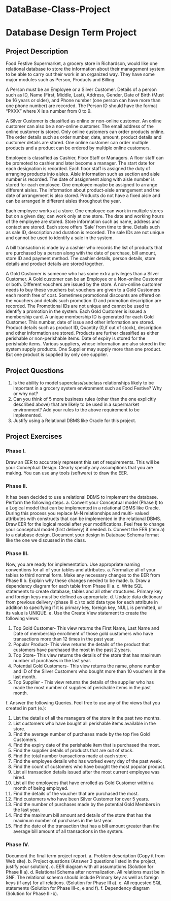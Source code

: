 # DataBase-Class-Project

# Database Design Term Project


## Project Description
Food Festive Supermarket, a grocery store in Richardson, would like one relational database to store the information about their management system to be able to carry out their work in an organized way. They have some major modules such as Person, Products and Billing.

A Person must be an Employee or a Silver Customer. Details of a person such as ID, Name (First, Middle, Last), Address, Gender, Date of Birth (Must be 16 years or older), and Phone number (one person can have more than one phone number) are recorded. The Person ID should have the format “PXXX” where X is a number from 0 to 9.

A Silver Customer is classified as online or non-online customer. An online customer can also be a non-online customer. The email address of the online customer is stored. Only online customers can order products online. The order details such as order number, date, amount, product details and customer details are stored. One online customer can order multiple products and a product can be ordered by multiple online customers.

Employee is classified as Cashier, Floor Staff or Managers. A floor staff can be promoted to cashier and later become a manager. The start date for each designation is recorded. Each floor staff is assigned the duty of arranging products into aisles. Aisle information such as section and aisle number is recorded. The date of assignment along with aisle number is stored for each employee. One employee maybe be assigned to arrange different aisles. The information about product-aisle arrangement and the date of arrangement is also stored. Products do not have a fixed aisle and can be arranged in different aisles throughout the year.

Each employee works at a store. One employee can work in multiple stores but on a given day, can work only at one store. The date and working hours of the employee are stored. Store information such as name, address and contact are stored. Each store offers ‘Sale’ from time to time. Details such as sale ID, description and duration is recorded. The sale IDs are not unique and cannot be used to identify a sale in the system.

A bill transaction is made by a cashier who records the list of products that are purchased by a person along with the date of purchase, bill amount, store ID and payment method. The cashier details, person details, store details and product details are stored together.

A Gold Customer is someone who has some extra privileges than a Silver Customer. A Gold customer can be an Employee or a Non-online Customer or both. Different vouchers are issued by the store. A non-online customer needs to buy these vouchers but vouchers are given to a Gold Customers each month free of cost. Sometimes promotional discounts are offered on the vouchers and details such promotion ID and promotion description are recorded. The Promotional IDs are not unique and cannot be used to identify a promotion in the system. Each Gold Customer is issued a membership card. A unique membership ID is generated for each Gold Customer. This number, date of issue and other information are stored.
Product details such as product ID, Quantity (0,if out of stock), description and other information are stored. Products are further classified as either perishable or non-perishable items. Date of expiry is stored for the perishable items. Various suppliers, whose information are also stored in the system supply products. One Supplier may supply more than one product. But one product is supplied by only one supplier.

## Project Questions
1. Is the ability to model superclass/subclass relationships likely to be important in a grocery system environment such as Food Festive? Why or why not?
2. Can you think of 5 more business rules (other than the one explicitly described above) that are likely to be used in a supermarket environment? Add your rules to the above requirement to be implemented.
3. Justify using a Relational DBMS like Oracle for this project.

## Project Exercises
### Phase I. 
Draw an EER to accurately represent this set of requirements. This will be your Conceptual Design. Clearly specify any assumptions that you are making. You can use any tools (software) to draw the EER.

### Phase II. 
It has been decided to use a relational DBMS to implement the database. Perform the following steps.
a. Convert your Conceptual model (Phase I) to a Logical model that can be implemented in a relational DBMS like Oracle. During this process you replace M-N relationships and multi- valued attributes with constructs that can be implemented in the relational DBMS. Draw EER for the logical model after your modifications. Feel free to change your conceptual model (first delivery) if needed.
b. Convert the EER (item a) to a database design. Document your design in Database Schema format like the one we discussed in the class.

### Phase III. 
Now, you are ready for implementation. Use appropriate naming conventions for all of your tables and attributes.
a. Normalize all of your tables to third normal form. Make any necessary changes to the EER from Phase II b. Explain why these changes needed to be made.
b. Draw a dependency diagram for each table from Phase III a.
c. Write SQL statements to create database, tables and all other structures. Primary key
and foreign keys must be defined as appropriate.
d. Update data dictionary from previous delivery (phase III c.) to add data type for each
attribute in addition to specifying if it is primary key, foreign key, NULL is
permitted, or its value is UNIQUE.
e. Use the Create View statement to create the following views:
  1. Top Gold Customer- This view returns the First Name, Last Name and Date of membership enrollment of those gold customers who have transactions more than 12 times in the past year.
  2. Popular Product- This view returns the details of the product that customers have purchased the most in the past 2 years.
  3. Top Store- This view returns the details of the store that has maximum number of purchases in the last year.
  4. Potential Gold Customers- This view returns the name, phone number and ID of the Silver Customers who bought more than 10 vouchers in the last month.
  5. Top Supplier - This view returns the details of the supplier who has made the
most number of supplies of perishable items in the past month.

f. Answer the following Queries. Feel free to use any of the views that you created in
part (e.):
  1. List the details of all the managers of the store in the past two months.
  2. List customers who have bought all perishable items available in the store.
  3. Find the average number of purchases made by the top five Gold Customers.
  4. Find the expiry date of the perishable item that is purchased the most.
  5. Find the supplier details of products that are out of stock.
  6. Find the total number transactions made at each store.
  7. Find the employee details who has worked every day of the past week.
  8. Find the count of customers who have bought the most popular product.
  9. List all transaction details issued after the most current employee was hired.
  10. List all the employees that have enrolled as Gold Customer within a month of
being employed.
  11. Find the details of the voucher that are purchased the most.
  12. Find customers who have been Silver Customer for over 5 years.
  13. Find the number of purchases made by the potential Gold Members in the last
year.
  14. Find the maximum bill amount and details of the store that has the maximum
number of purchases in the last year.
  15. Find the date of the transaction that has a bill amount greater than the average
bill amount of all transactions in the system.

### Phase IV. 
Document the final term project report.
a. Problem description (Copy it from Web site).
b. Project questions (Answer 3 questions listed in the project, justify your solution).
c. EER diagram with all assumptions (Solution for Phase II a).
d. Relational Schema after normalization. All relations must be in 3NF. The relational
schema should include Primary key as well as foreign keys (if any) for all relations.
(Solution for Phase III a).
e. All requested SQL statements (Solution for Phase III-c, e and f).
f. Dependency diagram (Solution for Phase III-b).
